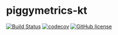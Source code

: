 # piggymetrics-kt

[![Build Status](https://travis-ci.com/thanus/piggymetrics-kt.svg?token=5R6CsySAEpyz7oA4xZVc&branch=master)](https://travis-ci.com/thanus/piggymetrics-kt)
[![codecov](https://codecov.io/gh/thanus/piggymetrics-kt/branch/master/graph/badge.svg)](https://codecov.io/gh/thanus/piggymetrics-kt)
[![GitHub license](https://img.shields.io/github/license/mashape/apistatus.svg)](https://github.com/thanus/piggymetrics-kt/blob/master/LICENSE)
